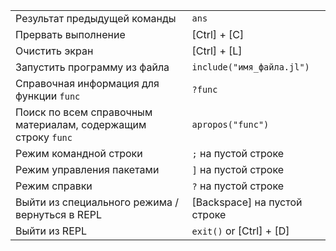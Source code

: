 |                                        |                                 |
| -------------------------------------- | ------------------------------- |
| Результат предыдущей команды           | `ans`                           |
| Прервать выполнение                    | \[Ctrl\] + \[C\]                |
| Очистить экран                         | \[Ctrl\] + \[L\]                |
| Запустить программу из файла           | `include("имя_файла.jl")`       |
| Справочная информация для функции `func` | `?func`                       |
| Поиск по всем справочным материалам, содержащим строку `func`| `apropos("func")` |
| Режим командной строки                 | `;`   на пустой строке          |
| Режим управления пакетами              | `]`   на пустой строке          |
| Режим справки                          | `?`   на пустой строке          |
| Выйти из специального режима / вернуться в REPL     | \[Backspace\] на пустой строке  |
| Выйти из REPL                          | `exit()` or \[Ctrl\] + \[D\]    |
